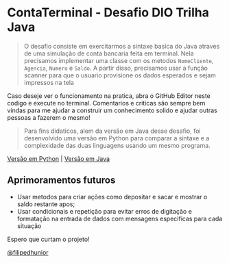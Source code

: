 # ContaTerminal - Desafio DIO Trilha Java
> O desafio consiste em exercitarmos a sintaxe basica do Java atraves de uma simulação de conta bancaria feita em terminal. Nela precisamos implementar uma classe com os metodos `NomeCliente`, `Agencia`, `Numero` e `Saldo`. A partir disso, precisamos usar a função scanner para que o usuario provisione os dados esperados e sejam impressos na tela

Caso deseje ver o funcionamento na pratica, abra o GitHub Editor neste codigo e execute no terminal. Comentarios e criticas são sempre bem vindas para me ajudar a construir um conhecimento solido e ajudar outras pessoas a fazerem o mesmo!

> Para fins didaticos, alem da versão em Java desse desafio, foi desenvolvido uma versão em Python para comparar a sintaxe e a complexidade das duas linguagens usando um mesmo programa.

[Versão em Python](https://github.com/filipedhunior/dio-trilha-java-basico/blob/main/ContaBanco/ContaTerminal.py) | [Versão em Java](https://github.com/filipedhunior/dio-trilha-java-basico/tree/main/ContaBanco/src)

## Aprimoramentos futuros
- Usar metodos para criar ações como depositar e sacar e mostrar o saldo restante apos;
- Usar condicionais e repetição para evitar erros de digitação e formatação na entrada de dados com mensagens especificas para cada situação

Espero que curtam o projeto!

[@filipedhunior](github.com/filipedhunior)
